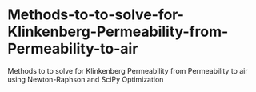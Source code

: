 # Methods-to-to-solve-for-Klinkenberg-Permeability-from-Permeability-to-air
Methods to to solve for Klinkenberg Permeability from Permeability to air using Newton-Raphson and SciPy Optimization

